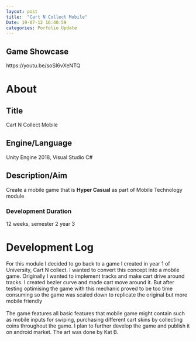 ```yaml
---
layout: post
title:  "Cart N Collect Mobile"
Date: 19-07-12 16:40:59 
categories: Porfolio Update
---
```

<p><h2><b>Game Showcase</b></h2></p>
<p>https://youtu.be/soSI6vXeNTQ</p>
<p>
<h1><b>About</b></h1>
<h2><b>Title</b></h2>
Cart N Collect Mobile
<h2><b>Engine/Language</b></h2>
Unity Engine 2018, Visual Studio C#
<h2><b> Description/Aim</b></h2>
Create a mobile game that is <b>Hyper Casual</b> as part of Mobile Technology module
<h3>Development Duration</h3>
12 weeks, semester 2 year 3
<h1><b>Development Log</b></h1>
For this module I decided to go back to a game I created in year 1 of University, Cart N collect. I wanted to convert this concept into a mobile game. Originally I wanted to implement tracks and make cart drive around tracks. I created bezier curve and made cart move around it. But after testing optimising the game with this mechanic proved to be too time consuming so the game was scaled down to replicate the original but more mobile friendly<br></br>
The game features all basic features that mobile game might contain such as mobile inputs for swiping, purchasing different cart skins by collecting coins throughout the game. I plan to further develop the game and publish it on android market. The art was done by Kat B.

</p>

<br></br>
<p>

